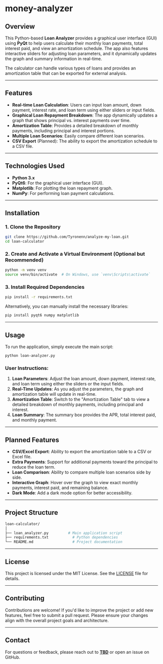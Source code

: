 # money-analyzer

## Overview

This Python-based **Loan Analyzer** provides a graphical user interface (GUI) using **PyQt** to help users calculate their monthly loan payments, total interest paid, and view an amortization schedule. The app also features interactive sliders for adjusting loan parameters, and it dynamically updates the graph and summary information in real-time.

The calculator can handle various types of loans and provides an amortization table that can be exported for external analysis. 

---

## Features

- **Real-time Loan Calculation**: Users can input loan amount, down payment, interest rate, and loan term using either sliders or input fields.
- **Graphical Loan Repayment Breakdown**: The app dynamically updates a graph that shows principal vs. interest payments over time.
- **Amortization Table**: Provides a detailed breakdown of monthly payments, including principal and interest portions.
- **Multiple Loan Scenarios**: Easily compare different loan scenarios.
- **CSV Export** (Planned): The ability to export the amortization schedule to a CSV file.

---

## Technologies Used

- **Python 3.x**
- **PyQt6**: For the graphical user interface (GUI).
- **Matplotlib**: For plotting the loan repayment graph.
- **NumPy**: For performing loan payment calculations.
  
---

## Installation

### 1. Clone the Repository

```bash
git clone https://github.com/Tyronenn/analyze-my-loan.git
cd loan-calculator
```

### 2. Create and Activate a Virtual Environment (Optional but Recommended)

```bash
python -m venv venv
source venv/bin/activate  # On Windows, use `venv\Scripts\activate`
```

### 3. Install Required Dependencies

```bash
pip install -r requirements.txt
```

Alternatively, you can manually install the necessary libraries:

```bash
pip install pyqt6 numpy matplotlib
```

---

## Usage

To run the application, simply execute the main script:

```bash
python loan-analyzer.py
```

### User Instructions:

1. **Loan Parameters**: Adjust the loan amount, down payment, interest rate, and loan term using either the sliders or the input fields.
2. **Real-Time Updates**: As you adjust the parameters, the graph and amortization table will update in real-time.
3. **Amortization Table**: Switch to the "Amortization Table" tab to view a detailed breakdown of monthly payments, including principal and interest.
4. **Loan Summary**: The summary box provides the APR, total interest paid, and monthly payment.

---

## Planned Features

- **CSV/Excel Export**: Ability to export the amortization table to a CSV or Excel file.
- **Extra Payments**: Support for additional payments toward the principal to reduce the loan term.
- **Loan Comparison**: Ability to compare multiple loan scenarios side by side.
- **Interactive Graph**: Hover over the graph to view exact monthly payments, interest paid, and remaining balance.
- **Dark Mode**: Add a dark mode option for better accessibility.

---

## Project Structure

```bash
loan-calculator/
│
├── loan_analyzer.py         # Main application script
├── requirements.txt           # Python dependencies
└── README.md                  # Project documentation
```

---

## License

This project is licensed under the MIT License. See the [LICENSE](LICENSE) file for details.

---

## Contributing

Contributions are welcome! If you'd like to improve the project or add new features, feel free to submit a pull request. Please ensure your changes align with the overall project goals and architecture.

---

## Contact

For questions or feedback, please reach out to **[TBD](mailto:your-email@example.com)** or open an issue on GitHub.
